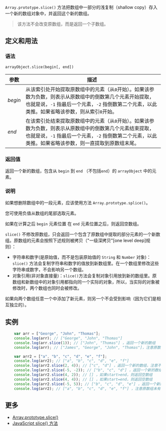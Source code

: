 `Array.prototype.slice()` 方法把数组中一部分的浅复制（shallow copy）存入一个新的数组对象中，并返回这个新的数组。

> 该方法不会改变原数组，而是返回一个子数组。

## 定义和用法

### 语法

`arrayObject.slice(begin[, end])`

| 参数 | 描述 |
| --- | --- |
| _begin_ | 从该索引处开始提取原数组中的元素（从`0`开始）。如果该参数为负数，则表示从原数组中的倒数第几个元素开始提取，也就是说，`-1` 指最后一个元素，`-2` 指倒数第二个元素，以此类推。如果省略该参数，则从索引`0`开始。 |
| _end_ | 在该索引处结束提取原数组中的元素（从`0`开始）。如果该参数为负数，则表示从原数组中的倒数第几个元素结束提取，也就是说，`-1` 指最后一个元素，`-2` 指倒数第二个元素，以此类推。如果省略该参数，则一直提取到原数组末尾。 |

### 返回值

返回一个新的数组，包含从 `begin` 到 `end` （不包括`end`）的 `arrayObject` 中的元素。

### 说明

如果想删除数组中的一段元素，应该使用方法 `Array.prototype.splice()`。

您可使用负值从数组的尾部选取元素。

如果在计算之后 `begin` 元素位置 在 `end` 元素位置之后，则返回空数组。

`slice()` 不修改原数组，只会返回一个包含了原数组中提取的部分元素的一个新数组。原数组的元素会按照下述规则被拷贝（"一级深拷贝"[one level deep]规则）：

*   字符串和数字(是原始值，而不是包装原始值的 `String` 和 `Number` 对象)：`slice()` 方法会复制字符串和数字的值放到新数组里。在一个数组里修改这些字符串或数字，不会影响另一个数组。
*   对象引用(非对象直接量)：`slice()`方法会复制对象引用放到新的数组里。原数组和新数组中的对象引用都指向同一个实际的对象，所以，当实际的对象被修改时，两个数组也同时会被修改。

如果向两个数组任意一个中添加了新元素，则另一个不会受到影响（因为它们是相互独立的）。

## 实例

```javascript
    var arr = ["George", "John", "Thomas"];
    console.log(arr); // ["George", "John", "Thomas"] 
    console.log(arr.slice(1)); // ["John", "Thomas"] ，返回一个新的数组
    console.log(arr); // ["James", "George", "John", "Thomas"]，注意原数组未有变化

    var arr2 = ["a", "b", "c", "d", "e", "f"];
    console.log(arr2); // ["a", "b", "c", "d", "e", "f"]  
    console.log(arr2.slice(2, 4)); // ["c", "d"] ，返回一个新的数组，注意不包含end那个元素
    console.log(arr2.slice(-5, -2)); // ["b", "c", "d"] ，返回一个新的数组，注意如果是负数则从末尾开始算位置
    console.log(arr2.slice(4, 2)); // [] ，如果start>end，则返回空数组
    console.log(arr2.slice(4, 4)); // [] ，如果start=end，则返回空数组
    console.log(arr2.slice(-5, 5)); // ["b", "c", "d", "e"] ，返回一个新的数组，可以混合使用
    console.log(arr2); // ["a", "b", "c", "d", "e", "f"] ，注意原数组未有变化
```

## 更多

*   [Array.prototype.slice()](https://developer.mozilla.org/zh-CN/docs/Web/JavaScript/Reference/Global_Objects/Array/slice)
*   [JavaScript slice() 方法](http://www.w3school.com.cn/jsref/jsref_slice_array.asp)